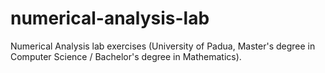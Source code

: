 # numerical-analysis-lab
Numerical Analysis lab exercises (University of Padua, Master's degree in Computer Science / Bachelor's degree in Mathematics).
